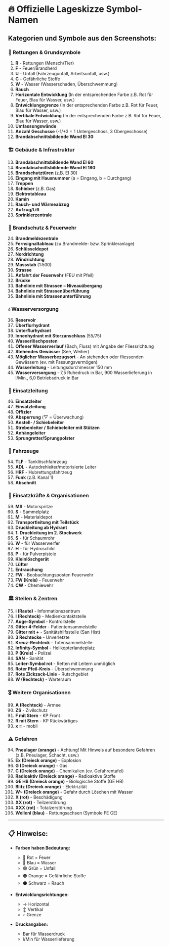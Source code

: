 # 🔥 Offizielle Lageskizze Symbol-Namen

## Kategorien und Symbole aus den Screenshots:

### 🔴 **Rettungen & Grundsymbole**
1. **R** - Rettungen (Mensch/Tier)
2. **F** - Feuer/Brandherd
3. **U** - Unfall (Fahrzeugunfall, Arbeitsunfall, usw.)
4. **C** - Gefährliche Stoffe
5. **W** - Wasser (Wasserschaden, Überschwemmung)
6. **Rauch**
7. **Horizontale Entwicklung** (In der entsprechenden Farbe z.B. Rot für Feuer, Blau für Wasser, usw.)
8. **Entwicklungsgrenze** (In der entsprechenden Farbe z.B. Rot für Feuer, Blau für Wasser, usw.)
9. **Vertikale Entwicklung** (In der entsprechenden Farbe z.B. Rot für Feuer, Blau für Wasser, usw.)
10. **Umfassungswände**
11. **Anzahl Geschosse** (-1/+3 = 1 Untergeschoss, 3 Obergeschosse)
12. **Brandabschnittsbildende Wand EI 30**

### 🏗️ **Gebäude & Infrastruktur**
13. **Brandabschnittsbildende Wand EI 60**
14. **Brandabschnittsbildende Wand EI 180**
15. **Brandschutztüren** (z.B. EI 30)
16. **Eingang mit Hausnummer** (a = Eingang, b = Durchgang)
17. **Treppen**
18. **Schieber** (z.B. Gas)
19. **Elektrotableau**
20. **Kamin**
21. **Rauch- und Wärmeabzug**
22. **Aufzug/Lift**
23. **Sprinklerzentrale**

### 🚒 **Brandschutz & Feuerwehr**
24. **Brandmeldezentrale**
25. **Fernsignaltableau** (zu Brandmelde- bzw. Sprinkleranlage)
26. **Schlüsseldepot**
27. **Nordrichtung**
28. **Windrichtung**
29. **Massstab** (1:500)
30. **Strasse**
31. **Anfahrt der Feuerwehr** (FEU mit Pfeil)
32. **Brücke**
33. **Bahnlinie mit Strassen – Niveauübergang**
34. **Bahnlinie mit Strassenüberführung**
35. **Bahnlinie mit Strassenunterführung**

### 💧 **Wasserversorgung**
36. **Reservoir**
37. **Überflurhydrant**
38. **Unterflurhydrant**
39. **Innenhydrant mit Storzanschluss** (55/75)
40. **Wasserlöschposten**
41. **Offener Wasserverlauf** (Bach, Fluss) mit Angabe der Fliessrichtung
42. **Stehendes Gewässer** (See, Weiher)
43. **Möglicher Wasserbezugsort** - An stehenden oder fliessenden Gewässern (ev. mit Fassungsvermögen)
44. **Wasserleitung** - Leitungsdurchmesser 150 mm
45. **Wasserversorgung** - 7,5 Ruhedruck in Bar, 900 Wasserlieferung in l/Min., 6,0 Betriebsdruck in Bar

### 👥 **Einsatzleitung**
46. **Einsatzleiter**
47. **Einsatzleitung**
48. **Offizier**
49. **Absperrung** (▽ = Überwachung)
50. **Anstell- / Schiebeleiter**
51. **Strebenleiter / Schiebeleiter mit Stützen**
52. **Anhängeleiter**
53. **Sprungretter/Sprungpolster**

### 🚗 **Fahrzeuge**
54. **TLF** - Tanklöschfahrzeug
55. **ADL** - Autodrehleiter/motorisierte Leiter
56. **HRF** - Hubrettungsfahrzeug
57. **Funk** (z.B. Kanal 1)
58. **Abschnitt**

### 🏥 **Einsatzkräfte & Organisationen**
59. **MS** - Motorspritze
60. **S** - Sammelplatz
61. **M** - Materialdepot
62. **Transportleitung mit Teilstück**
63. **Druckleitung ab Hydrant**
64. **1. Druckleitung im 2. Stockwerk**
65. **S** - für Schaumrohr
66. **W** - für Wasserwerfer
67. **H** - für Hydroschild
68. **P** - für Pulverpistole
69. **Kleinlöschgerät**
70. **Lüfter**
71. **Entrauchung**
72. **FW** - Beobachtungsposten Feuerwehr
73. **FW (Kreis)** - Feuerwehr
74. **CW** - Chemiewehr

### 🏛️ **Stellen & Zentren**
75. **i (Raute)** - Informationszentrum
76. **I (Rechteck)** - Medienkontaktstelle
77. **Auge-Symbol** - Kontrollstelle
78. **Gitter 4-Felder** - Patientensammelstelle
79. **Gitter mit +** - Sanitätshilfsstelle (San Hist)
80. **3 Rechtecke** - Unverletzte
81. **Kreuz-Rechteck** - Totensammelstelle
82. **Infinity-Symbol** - Helikopterlandeplatz
83. **P (Kreis)** - Polizei
84. **SAN** - Sanität
85. **Leiter-Symbol rot** - Retten mit Leitern unmöglich
86. **Roter Pfeil-Kreis** - Überschwemmung
87. **Rote Zickzack-Linie** - Rutschgebiet
88. **W (Rechteck)** - Warteraum

### 🎖️ **Weitere Organisationen**
89. **A (Rechteck)** - Armee
90. **ZS** - Zivilschutz
91. **F mit Stern** - KP Front
92. **R mit Stern** - KP Rückwärtiges
93. **x =** - mobil

### ⚠️ **Gefahren**
94. **Pneulager (orange)** - Achtung! Mit Hinweis auf besondere Gefahren (z.B. Pneulager, Schacht, usw.)
95. **Ex (Dreieck orange)** - Explosion
96. **G (Dreieck orange)** - Gas
97. **C (Dreieck orange)** - Chemikalien (ev. Gefahrentafel)
98. **Radioaktiv (Dreieck orange)** - Radioaktive Stoffe
99. **GE HB (Dreieck orange)** - Biologische Stoffe (GE HB)
100. **Blitz (Dreieck orange)** - Elektrizität
101. **W~ (Dreieck orange)** - Gefahr durch Löschen mit Wasser
102. **X (rot)** - Beschädigung
103. **XX (rot)** - Teilzerstörung
104. **XXX (rot)** - Totalzerstörung
105. **Wellenl (blau)** - Rettungsachsen (Symbole FE GE)

---

## 📋 Hinweise:

- **Farben haben Bedeutung:**
  - 🔴 Rot = Feuer
  - 🔵 Blau = Wasser
  - 🟢 Grün = Unfall
  - 🟠 Orange = Gefährliche Stoffe
  - ⚫ Schwarz = Rauch

- **Entwicklungsrichtungen:**
  - → Horizontal
  - ↕ Vertikal
  - ⌐ Grenze

- **Druckangaben:**
  - Bar für Wasserdruck
  - l/Min für Wasserlieferung
